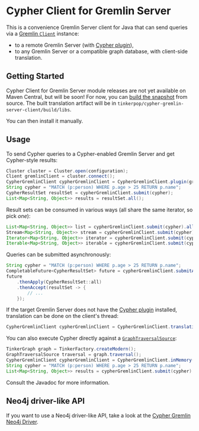 # Cypher Client for Gremlin Server

This is a convenience Gremlin Server client for Java that can send queries via a [Gremlin `Client`](https://tinkerpop.apache.org/docs/current/reference/#connecting-via-java) instance:

- to a remote Gremlin Server (with [Cypher plugin](../cypher-gremlin-server-plugin)),
- to any Gremlin Server or a compatible graph database, with client-side translation.

## Getting Started

Cypher Client for Gremlin Server module releases are not yet available on Maven Central, but will be soon! For now, you can [build the snapshot](../../README.md#development) from source. The built translation artifact will be in `tinkerpop/cypher-gremlin-server-client/build/libs`.

You can then install it manually.

## Usage

To send Cypher queries to a Cypher-enabled Gremlin Server and get Cypher-style results:

<!-- [freshReadmeSource](../../testware/integration-tests/src/test/java/org/opencypher/gremlin/snippets/CypherGremlinServerClient.java#gremlinStyle) -->
```java
Cluster cluster = Cluster.open(configuration);
Client gremlinClient = cluster.connect();
CypherGremlinClient cypherGremlinClient = CypherGremlinClient.plugin(gremlinClient);
String cypher = "MATCH (p:person) WHERE p.age > 25 RETURN p.name";
CypherResultSet resultSet = cypherGremlinClient.submit(cypher);
List<Map<String, Object>> results = resultSet.all();
```

Result sets can be consumed in various ways (all share the same iterator, so pick _one_):

<!-- [freshReadmeSource](../../testware/integration-tests/src/test/java/org/opencypher/gremlin/snippets/CypherGremlinServerClient.java#workingWithCypherGremlinClient) -->
```java
List<Map<String, Object>> list = cypherGremlinClient.submit(cypher).all(); // as a list
Stream<Map<String, Object>> stream = cypherGremlinClient.submit(cypher).stream(); // as a stream
Iterator<Map<String, Object>> iterator = cypherGremlinClient.submit(cypher).iterator(); // as an iterator
Iterable<Map<String, Object>> iterable = cypherGremlinClient.submit(cypher); // also an iterable
```

Queries can be submitted asynchronously:

<!-- [freshReadmeSource](../../testware/integration-tests/src/test/java/org/opencypher/gremlin/snippets/CypherGremlinServerClient.java#async) -->
```java
String cypher = "MATCH (p:person) WHERE p.age > 25 RETURN p.name";
CompletableFuture<CypherResultSet> future = cypherGremlinClient.submitAsync(cypher);
future
    .thenApply(CypherResultSet::all)
    .thenAccept(resultSet -> {
        // ...
    });
```

If the target Gremlin Server does not have the [Cypher plugin](../cypher-gremlin-server-plugin) installed, translation can be done on the client's thread:

<!-- [freshReadmeSource](../../testware/integration-tests/src/test/java/org/opencypher/gremlin/snippets/CypherGremlinServerClient.java#translating) -->
```java
CypherGremlinClient cypherGremlinClient = CypherGremlinClient.translating(gremlinClient);
```

You can also execute Cypher directly against a [`GraphTraversalSource`](https://tinkerpop.apache.org/docs/current/reference/#the-graph-process):

<!-- [freshReadmeSource](../../testware/integration-tests/src/test/java/org/opencypher/gremlin/snippets/CypherGremlinServerClient.java#inMemory) -->
```java
TinkerGraph graph = TinkerFactory.createModern();
GraphTraversalSource traversal = graph.traversal();
CypherGremlinClient cypherGremlinClient = CypherGremlinClient.inMemory(traversal);
String cypher = "MATCH (p:person) WHERE p.age > 25 RETURN p.name";
List<Map<String, Object>> results = cypherGremlinClient.submit(cypher).all();
```

Consult the Javadoc for more information.

## Neo4j driver-like API

If you want to use a Neo4j driver-like API, take a look at the [Cypher Gremlin Neo4j Driver](../cypher-gremlin-neo4j-driver).
